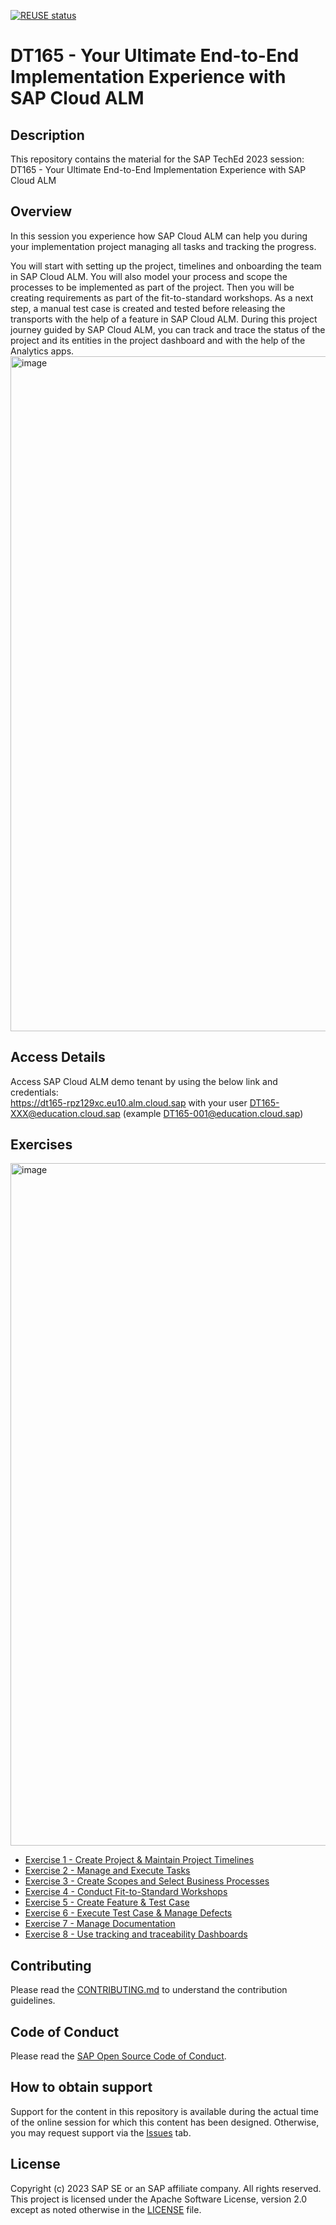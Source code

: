 [![REUSE status](https://api.reuse.software/badge/github.com/SAP-samples/teched2023-DT165)](https://api.reuse.software/info/github.com/SAP-samples/teched2023-DT165)

# DT165 - Your Ultimate End-to-End Implementation Experience with SAP Cloud ALM

## Description

This repository contains the material for the SAP TechEd 2023 session: DT165 - Your Ultimate End-to-End Implementation Experience with SAP Cloud ALM

## Overview

In this session you experience how SAP Cloud ALM can help you during your implementation project managing all tasks and tracking the progress.

You will start with setting up the project, timelines and onboarding the team in SAP Cloud ALM. You will also model your process and scope the processes to be implemented as part of the project. Then you will be creating requirements as part of the fit-to-standard workshops. As a next step, a manual test case is created and tested before releasing the transports with the help of a feature in SAP Cloud ALM.
During this project journey guided by SAP Cloud ALM, you can track and trace the status of the project and its entities in the project dashboard and with the help of the Analytics apps.
<img width="1080" alt="image" src="https://github.com/SAP-samples/teched2023-DT165/assets/73659453/703eeb56-c109-429a-9d90-4921d6985904">

## Access Details
Access SAP Cloud ALM demo tenant by using the below link and credentials:  
https://dt165-rpz129xc.eu10.alm.cloud.sap
with your user DT165-XXX@education.cloud.sap (example DT165-001@education.cloud.sap)

## Exercises

<img width="1092" alt="image" src="https://github.com/SAP-samples/teched2023-DT165/assets/73659453/77e64330-0d91-4f63-8f70-aa40a4aab728">


- [Exercise 1 - Create Project & Maintain Project Timelines](exercises/ex1/)
- [Exercise 2 - Manage and Execute Tasks](exercises/ex2/)
- [Exercise 3 - Create Scopes and Select Business Processes](exercises/ex3/)
- [Exercise 4 - Conduct Fit-to-Standard Workshops](exercises/ex4/)
- [Exercise 5 - Create Feature & Test Case](exercises/ex5/)
- [Exercise 6 - Execute Test Case & Manage Defects](exercises/ex6/)
- [Exercise 7 - Manage Documentation](exercises/ex7/)
- [Exercise 8 - Use tracking and traceability Dashboards](exercises/ex8/)

## Contributing
Please read the [CONTRIBUTING.md](./CONTRIBUTING.md) to understand the contribution guidelines.

## Code of Conduct
Please read the [SAP Open Source Code of Conduct](https://github.com/SAP-samples/.github/blob/main/CODE_OF_CONDUCT.md).

## How to obtain support

Support for the content in this repository is available during the actual time of the online session for which this content has been designed. Otherwise, you may request support via the [Issues](../../issues) tab.

## License
Copyright (c) 2023 SAP SE or an SAP affiliate company. All rights reserved. This project is licensed under the Apache Software License, version 2.0 except as noted otherwise in the [LICENSE](LICENSES/Apache-2.0.txt) file.
